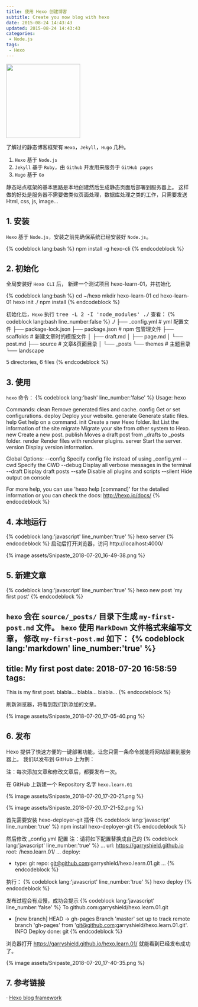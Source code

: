 ```yaml
---
title: 使用 Hexo 创建博客
subtitle: Create you now blog with hexo
date: 2015-08-24 14:43:43
updated: 2015-08-24 14:43:43
categories:
 - Node.js
tags:
 - Hexo
---
```


<p>
<img src="{% asset_path assets/logo.svg %}" width="200" />
</p>

了解过的静态博客框架有 `Hexo`，`Jekyll`，`Hugo` 几种。
1. `Hexo` 基于 `Node.js`
2. `Jekyll` 基于 `Ruby`，由 `Github` 开发用来服务于 `GitHub pages`
3. `Hugo` 基于 `Go`

静态站点框架的基本思路是本地创建然后生成静态页面后部署到服务器上。
这样做的好处是服务器不需要做类似页面处理，数据库处理之类的工作，只需要发送 Html, css, js, image...

<!--more-->

## 1. 安装
`Hexo` 基于 `Node.js`，安装之前先确保系统已经安装好 `Node.js`。

{% codeblock lang:bash %}
npm install -g hexo-cli
{% endcodeblock %}

## 2. 初始化
全局安装好 `Hexo CLI` 后，
新建一个测试项目 hexo-learn-01，并初始化

{% codeblock lang:bash %}
cd ~/hexo
mkdir hexo-learn-01
cd hexo-learn-01
hexo init ./
npm install
{% endcodeblock %}

初始化后，`Hexo` 执行 <kbd>tree -L 2 -I 'node_modules' ./</kbd> 查看：
{% codeblock lang:bash line_number:false %}
./
├── _config.yml             # yml 配置文件
├── package-lock.json 
├── package.json            # npm 包管理文件
├── scaffolds               # 新建文章时的模版文件
│   ├── draft.md
│   ├── page.md
│   └── post.md
├── source                  # 文章&页面目录
│   └── _posts
└── themes                  # 主题目录
    └── landscape

5 directories, 6 files
{% endcodeblock %}


## 3. 使用
`hexo` 命令：
{% codeblock lang:'bash' line_number:'false' %}
Usage: hexo <command>

Commands:
  clean     Remove generated files and cache.
  config    Get or set configurations.
  deploy    Deploy your website.
  generate  Generate static files.
  help      Get help on a command.
  init      Create a new Hexo folder.
  list      List the information of the site
  migrate   Migrate your site from other system to Hexo.
  new       Create a new post.
  publish   Moves a draft post from _drafts to _posts folder.
  render    Render files with renderer plugins.
  server    Start the server.
  version   Display version information.

Global Options:
  --config  Specify config file instead of using _config.yml
  --cwd     Specify the CWD
  --debug   Display all verbose messages in the terminal
  --draft   Display draft posts
  --safe    Disable all plugins and scripts
  --silent  Hide output on console

For more help, you can use 'hexo help [command]' for the detailed information
or you can check the docs: http://hexo.io/docs/
{% endcodeblock %}

## 4. 本地运行
{% codeblock lang:'javascript' line_number:'true' %}
hexo server
{% endcodeblock %}
启动后打开浏览器，访问 http://localhost:4000/

{% image assets/Snipaste_2018-07-20_16-49-38.png %}

## 5. 新建文章
{% codeblock lang:'javascript' line_number:'true' %}
hexo new post 'my first post'
{% endcodeblock %}

`hexo` 会在 `source/_posts/` 目录下生成 `my-first-post.md` 文件。
`hexo` 使用 `MarkDown` 文件格式来编写文章，
修改 `my-first-post.md` 如下：
{% codeblock lang:'markdown' line_number:'true' %}
---
title: My first post
date: 2018-07-20 16:58:59
tags:
---

This is my first post.
blabla...
blabla...
blabla...
{% endcodeblock %}

刷新浏览器，将看到我们新添加的文章。

{% image assets/Snipaste_2018-07-20_17-05-40.png %}


## 6. 发布
Hexo 提供了快速方便的一键部署功能，让您只需一条命令就能将网站部署到服务器上。
我们以发布到 GitHub 上为例：

注：每次添加文章和修改文章后，都要发布一次。

在 GitHub 上新建一个 Repository 名字 `hexo.learn.01`

{% image assets/Snipaste_2018-07-20_17-20-21.png %}


{% image assets/Snipaste_2018-07-20_17-21-52.png %}


首先需要安装 hexo-deployer-git 插件
{% codeblock lang:'javascript' line_number:'true' %}
npm install hexo-deployer-git
{% endcodeblock %}

然后修改 _config.yml 配置
注：请将如下配置替换成自己的
{% codeblock lang:'javascript' line_number:'true' %}
...
url: https://garryshield.github.io
root: /hexo.learn.01/
...
deploy:
 - type: git
   repo: git@github.com:garryshield/hexo.learn.01.git 
...
{% endcodeblock %}

执行：
{% codeblock lang:'javascript' line_number:'true' %}
hexo deploy
{% endcodeblock %}

发布过程会有点慢，成功会提示
{% codeblock lang:'javascript' line_number:'false' %}
To github.com:garryshield/hexo.learn.01.git
 * [new branch]      HEAD -> gh-pages
Branch 'master' set up to track remote branch 'gh-pages' 
    from 'git@github.com:garryshield/hexo.learn.01.git'.
INFO  Deploy done: git
{% endcodeblock %}

浏览器打开 
https://garryshield.github.io/hexo.learn.01/
就能看到已经发布成功了。

{% image assets/Snipaste_2018-07-20_17-40-35.png %}


## 7. 参考链接
· [Hexo blog framework](https://hexo.io/)
